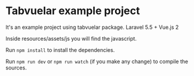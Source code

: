 # Tabvuelar example project
It's an example project using tabvuelar package. Laravel 5.5 + Vue.js 2

Inside resources/assets/js you will find the javascript.

Run `npm install` to install the dependencies.

Run `npm run dev` or `npm run watch` (if you make any change) to compile the sources.
